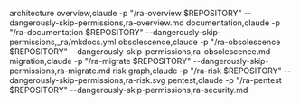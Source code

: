architecture overview,claude -p "/ra-overview $REPOSITORY" --dangerously-skip-permissions,ra-overview.md
documentation,claude -p "/ra-documentation $REPOSITORY" --dangerously-skip-permissions,\_ra/mkdocs.yml
obsolescence,claude -p "/ra-obsolescence $REPOSITORY" --dangerously-skip-permissions,ra-obsolescence.md
migration,claude -p "/ra-migrate $REPOSITORY" --dangerously-skip-permissions,ra-migrate.md
risk graph,claude -p "/ra-risk $REPOSITORY" --dangerously-skip-permissions,ra-risk.svg
pentest,claude -p "/ra-pentest $REPOSITORY" --dangerously-skip-permissions,ra-security.md
